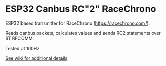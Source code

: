 # ESP32 Canbus RC"2" RaceChrono

ESP32 based transmitter for RaceChrono (https://racechrono.com/).

Reads canbus packets, calculates values and sends RC2 statements over BT RFCOMM.

Tested at 100Hz


[See wiki for additional details](https://github.com/cng3035/esp32_rc2_racechrono/wiki/)

